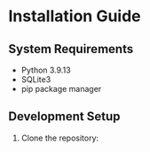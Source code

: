 
# Installation Guide

## System Requirements
- Python 3.9.13
- SQLite3
- pip package manager

## Development Setup

1. Clone the repository:
